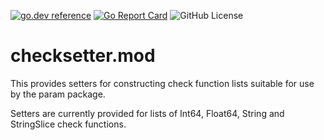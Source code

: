 <!-- Code generated by mkbadge; DO NOT EDIT. START -->
[![go.dev reference](https://img.shields.io/badge/go.dev-reference-green?logo=go)](https://pkg.go.dev/mod/github.com/nickwells/checksetter.mod/v4)
[![Go Report Card](https://goreportcard.com/badge/github.com/nickwells/checksetter.mod/v4)](https://goreportcard.com/report/github.com/nickwells/checksetter.mod/v4)
![GitHub License](https://img.shields.io/github/license/nickwells/checksetter.mod)
<!-- Code generated by mkbadge; DO NOT EDIT. END -->

# checksetter.mod
This provides setters for constructing check function lists suitable for use by the param package.

Setters are currently provided for lists of Int64, Float64, String and StringSlice check functions.
